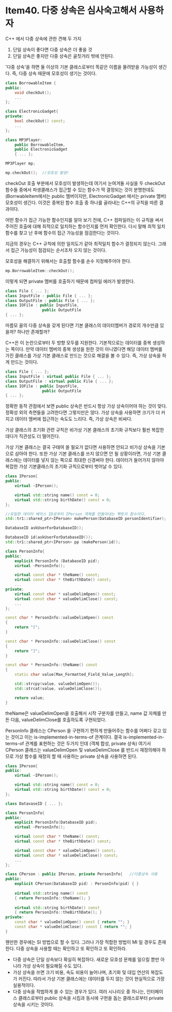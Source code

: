 # Item40. 다중 상속은 심사숙고해서 사용하자
C++ 에서 다중 상속에 관한 견해 두 가지
1. 단일 상속이 좋다면 다중 상속은 더 좋을 것
2. 단일 상속은 좋지만 다중 상속은 골칫거리 밖에 안된다.

'다중 상속'을 하면 둘 이상의 기본 클래스로부터 똑같은 이름을 물려받을 가능성이 생긴다. 즉, 다중 상속 때문에 모호성이 생기는 것이다.
```cpp
class BorrowableItem {
public:
	void checkOut();
	...
};

class ElectronicGadget{
private:
	bool checkOut() const;
	...
};

class MP3Player:
	public BorrowableItem,
	public ElectronicGadget
	{ ... };

MP3Player mp;

mp.checkOut();  //모호성 발생!
```
checkOut 호출 부분에서 모호성이 발생하는데 여기서 눈여겨둘 사실을 두 checkOut 함수들 중에서 파생클래스가 접근할 수 있는 함수가 딱 결정되는 것이 분명한데도(BorrwableItem에서는 public 멤버이지만, ElectronicGadget 에서는 private 멤버) 모호성이 생긴다. 이것은 중복된 함수 호출 중 하나를 골라내는 C++의 규칙을 따른 결과이다.

어떤 함수가 접근 가능한 함수인지를 알아 보기 전에, C++ 컴파일러는 이 규칙을 써서 주어진 호출에 대해 최적으로 일치하는 함수인지를 먼저 확인한다. 다시 말해 최적 일치 함수를 찾고 난 후에 함수의 접근 가능성을 점검한다는 것이다.

지금의 경우는 C++ 규칙에 의한 일치도가 같아 최적일치 함수가 결정되지 않는다. 그래서 접근 가능성이 점검되는 순서조차 오지 않는 것이다.

모호성을 해결하기 위해서는 호출할 함수를 손수 지정해주어야 한다.
```cpp
mp.BorrowableItem::checkOut();
```
이렇게 되면 private 멤버를 호출하기 때문에 컴파일 에러가 발생한다.
```cpp
class File { ... };
class InputFile : public File { ... };
class OutputFile : public File { ... };
class IOFile : public InputFile,
				public OutputFile
{ ... };
```
마름모 꼴의 다중 상속을 갖게 된다면 기본 클래스의 데이터멤버가 경로의 개수만큼 있을까? 하나만 존재할까?

C++은 이 논란으로부터 두 방향 모두를 지원한다. 기본적으로는 데이터를 중복 생성하는 쪽이다. 만약 데이터 멤버의 중복 생성을 원한 것이 아니였다면 해당 데이터 멤버를 가진 클래스를 가상 기본 클래스로 만드는 것으로 해결을 볼 수 있다. 즉, 가상 상속을 하게 만드는 것이다.
```cpp
class File { ... };
class InputFile : virtual public File { ... };
class OutputFile : virtual public File { ... };
class IOFile : public InputFile,
				public OutputFile
{ ... };
```
정확한 동작 관점에서 보면 public 상속은 반드시 항상 가상 상속이어야 하는 것이 맞다. 정확성 외의 측면들을 고려한다면 그렇지만은 않다. 가상 상속을 사용하면 크기가 더 커지고 데이터 멤버에 접근하는 속도도 느리다. 즉, 가상 상속은 비싸다.

가상 클래스의 초기화 관련 규칙은 비가상 기본 클래스의 초기화 규칙보다 훨씬 복잡한데다가 직관성도 더 떨어진다.

가상 기본 클래스는 결국 구태여 쓸 필요가 없다면 사용하면 안되고 비가상 상속을 기본으로 삼아야 한다. 또한 가상 기본 클래스를 쓰지 않으면 안 될 상황이라면, 가상 기본 클래스에는 데이터를 넣지 않는 쪽으로 최대한 신경써야 한다. 데이터가 들어가지 않아야 복잡한 가상 기본클래스의 초기화 규칙으로부터 벗어날 수 있다.
```cpp
class IPerson{
public:
	virtual ~IPerson();

	virtual std::string name() const = 0;
	virtual std::string birthDate() const = 0;
};

//유일한 데이터 베이스 ID로부터 IPerson 객체를 만들어내는 팩토리 함수이다.
std::tr1::shared_ptr<IPerson> makePerson(DatabaseID personIdentifier);

DatabaseID askUserForDatabaseID();

DatabaseID id(askUserForDatabaseID());
std::tr1::shared_ptr<IPerson> pp (makePerson(id));

class PersonInfo{
public:
	explicit PersonInfo (DatabaseID pid);
	virtual ~PersonInfo();

	virtual const char * theName() const;
	virtual const char * theBirthDate() const;
	...
private:
	virtual const char * valueDelimOpen() const;
	virtual const char * valueDelimClose() const;
	...
};

const char * PersonInfo::valueDelimOpen() const
{
	return "[";
}

const char * PersonInfo::valueDelimClose() const
{
	return "]";
}

const char * PersonInfo::theName() const
{
	static char value[Max_Formatted_Field_Value_Length];

	std::strcpy(value, valueDelimOpen());
	std::strcat(value, valueDelimClose());

	return value;
}
```
theName은 valueDelimOpen을 호출해서 시작 구분자를 만들고, name 값 자체를 만든 다음, valueDelimClose를 호출하도록 구현되었다.

PersonInfo 클래스는 CPerson 을 구현하기 편하게 만들어주는 함수를 어쩌다 갖고 있는 것이고 이는 is-implemented-in-terms-of 관계이다. 결국 is-implemented-in-terms-of 관계를 표현하는 것은 두가지 인데 (객체 합성, private 상속) 여기서 CPerson 클래스는 valueDelimOpen 및 valueDelimClose 를 반드시 재정의해야 하므로 가상 함수를 재정의 할 때 사용하는 private 상속을 사용하면 된다.

```cpp
class IPerson{
public:
	virtual ~IPerson();

	virtual std::string name() const = 0;
	virtual std::string birthDate() const = 0;
};

class DatavaseID { ... };

class PersonInfo{
public:
	explicit PersonInfo(DatabaseID pid);
	virtual ~PersonInfo();

	virtual const char * theName() const;
	virtual const char * theBirthDate() const;

	virtual const char * valueDelimOpen() const;
	virtual const char * valueDelimClose() const;
	...
};

class CPerson : public IPerson, private PersonInfo{   //다중상속 사용
public:
	explicit CPerson(DatabaseID pid) : PersonInfo(pid) { }
	
	virtual std::string name() const
	{ return PersonInfo::theName(); }
	
	virtual std::string birthDate() const
	{ return PersonInfo::theBirthDate(); }
private:
	const char * valueDelimOpen() const { return ""; }
	const char * valueDelimClose() const [ return ""; }
}
```
웬만한 경우에는 SI 방법으로 할 수 있다. 그러나 가장 적합한 방법이 MI 일 경우도 존재한다. 다중 상속을 사용할 때는 확인하고 또 확인하고 또 확인하라.


+ 다중 상속은 단일 상속보다 확실히 복잡하다. 새로운 모호성 문제를 일으킬 뿐만 아니라 가상 상속이 필요해질 수도 있다.
+ 가상 상속을 쓰면 크기 비용, 속도 비용이 늘어나며, 초기화 및 대입 연산의 복잡도가 커진다. 따라서 가상 기본 클래스에는 데이터를 두지 않는 것이 현실적으로 가장 실용적이다.
+ 다중 상속을 적법하게 쓸 수 있는 경우가 있다. 여러 시나리오 중 하나는, 인터페이스 클래스로부터 public 상속을 시킴과 동시에 구현을 돕는 클래스로부터 private 상속을 시키는 것이다.